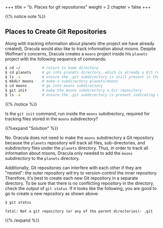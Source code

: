+++
title = "b. Places for git repositories"
weight = 2
chapter = false
+++

{{% notice note %}}


 ## Places to Create Git Repositories

 Along with tracking information about planets (the project we have already created), 
 Dracula would also like to track information about moons.
 Despite Wolfman's concerns, Dracula creates a `moons` project inside his `planets` 
 project with the following sequence of commands:

 ```Bash
 $ cd ~/          # return to home directory
 $ cd planets     # go into planets directory, which is already a Git repository
 $ ls -a          # ensure the .git subdirectory is still present in the planets directory
 $ mkdir moons    # make a subdirectory planets/moons
 $ cd moons       # go into moons subdirectory
 $ git init       # make the moons subdirectory a Git repository
 $ ls -a          # ensure the .git subdirectory is present indicating we have created a new Git repository
 ```
 
{{% /notice %}}

 Is the `git init` command, run inside the `moons` subdirectory, required for 
 tracking files stored in the `moons` subdirectory?
 
{{%expand "Solution" %}} 

  No. Dracula does not need to make the `moons` subdirectory a Git repository 
  because the `planets` repository will track all files, sub-directories, and 
  subdirectory files under the `planets` directory.  Thus, in order to track 
  all information about moons, Dracula only needed to add the `moons` subdirectory
  to the `planets` directory.
  
  Additionally, Git repositories can interfere with each other if they are "nested":
  the outer repository will try to version-control
  the inner repository. Therefore, it's best to create each new Git
  repository in a separate directory. To be sure that there is no conflicting
  repository in the directory, check the output of `git status`. If it looks
  like the following, you are good to go to create a new repository as shown
  above:
 
  ```Bash
  $ git status
  ```
  
  ```
  fatal: Not a git repository (or any of the parent directories): .git
  ```
{{% /expand %}}

